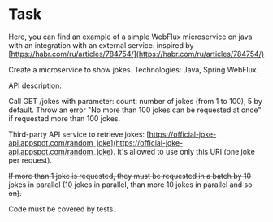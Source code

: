 # Task

Here, you can find an example of a simple WebFlux microservice on java with an integration with an external service.
inspired by [https://habr.com/ru/articles/784754/](https://habr.com/ru/articles/784754/)

Create a microservice to show jokes.
Technologies: Java, Spring WebFlux.

API description:

Call GET /jokes with parameter: count: number of jokes (from 1 to 100), 5 by default. Throw an error "No more than 100 jokes can be requested at once" if requested more than 100 jokes.

Third-party API service to retrieve jokes: [https://official-joke-api.appspot.com/random_joke](https://official-joke-api.appspot.com/random_joke). It's allowed to use only this URI (one joke per request).

~~If more than 1 joke is requested, they must be requested in a batch by 10 jokes in parallel (10 jokes in parallel, than more 10 jokes in parallel and so on).~~

Code must be covered by tests.